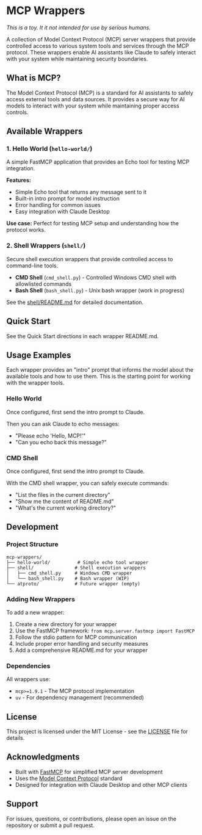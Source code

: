 # MCP Wrappers

*This is a toy. It it not intended for use by serious humans.*

A collection of Model Context Protocol (MCP) server wrappers that provide controlled access to various system tools and services through the MCP protocol. These wrappers enable AI assistants like Claude to safely interact with your system while maintaining security boundaries.

## What is MCP?

The Model Context Protocol (MCP) is a standard for AI assistants to safely access external tools and data sources. It provides a secure way for AI models to interact with your system while maintaining proper access controls.

## Available Wrappers

### 1. Hello World (`hello-world/`)
A simple FastMCP application that provides an Echo tool for testing MCP integration.

**Features:**
- Simple Echo tool that returns any message sent to it
- Built-in intro prompt for model instruction
- Error handling for common issues
- Easy integration with Claude Desktop

**Use case:** Perfect for testing MCP setup and understanding how the protocol works.

### 2. Shell Wrappers (`shell/`)
Secure shell execution wrappers that provide controlled access to command-line tools.

- **CMD Shell** (`cmd_shell.py`) - Controlled Windows CMD shell with allowlisted commands
- **Bash Shell** (`bash_shell.py`) - Unix bash wrapper (work in progress)

See the [shell/README.md](shell/README.md) for detailed documentation.

## Quick Start

See the Quick Start directions in each wrapper README.md.

## Usage Examples

Each wrapper provides an "intro" prompt that informs the model about the available tools and how to use them. This is the starting point for working with the wrapper tools.

### Hello World
Once configured, first send the intro prompt to Claude.

Then you can ask Claude to echo messages:
- "Please echo 'Hello, MCP!'"
- "Can you echo back this message?"

### CMD Shell
Once configured, first send the intro prompt to Claude.

With the CMD shell wrapper, you can safely execute commands:
- "List the files in the current directory"
- "Show me the content of README.md"
- "What's the current working directory?"

## Development

### Project Structure
```
mcp-wrappers/
├── hello-world/          # Simple echo tool wrapper
├── shell/               # Shell execution wrappers
│   ├── cmd_shell.py     # Windows CMD wrapper
│   └── bash_shell.py    # Bash wrapper (WIP)
└── atproto/             # Future wrapper (empty)
```

### Adding New Wrappers

To add a new wrapper:

1. Create a new directory for your wrapper
2. Use the FastMCP framework: `from mcp.server.fastmcp import FastMCP`
3. Follow the stdio pattern for MCP communication
4. Include proper error handling and security measures
5. Add a comprehensive README.md for your wrapper

### Dependencies

All wrappers use:
- `mcp>=1.9.1` - The MCP protocol implementation
- `uv` - For dependency management (recommended)

## License

This project is licensed under the MIT License - see the [LICENSE](LICENSE) file for details.

## Acknowledgments

- Built with [FastMCP](https://github.com/jlowin/fastmcp) for simplified MCP server development
- Uses the [Model Context Protocol](https://modelcontextprotocol.io/) standard
- Designed for integration with Claude Desktop and other MCP clients

## Support

For issues, questions, or contributions, please open an issue on the repository or submit a pull request.
